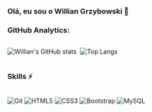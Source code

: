 
### Olá, eu sou o Willian Grzybowski 💬
### GitHub Analytics:

<div style="display: flex; gap: 0.5rem">

![Willian's GitHub stats](https://github-readme-stats.vercel.app/api?username=willigrzybowski&show_icons=true&theme=tokyonight)

![Top Langs](https://github-readme-stats.vercel.app/api/top-langs/?username=willigrzybowski&show_progress=true&theme=tokyonight)

</div>

### Skills ⚡
<div style="display: flex; gap: 0.5rem">

![Git](https://img.shields.io/badge/GIT-E44C30?style=for-the-badge&logo=git&logoColor=white)
![HTML5](https://img.shields.io/badge/HTML5-E34F26?style=for-the-badge&logo=html5&logoColor=white)
![CSS3](https://img.shields.io/badge/CSS3-1572B6?style=for-the-badge&logo=css3&logoColor=white)
![Bootstrap](https://img.shields.io/badge/Bootstrap-563D7C?style=for-the-badge&logo=bootstrap&logoColor=white)
![MySQL](https://img.shields.io/badge/MySQL-00000F?style=for-the-badge&logo=mysql&logoColor=white)

</div>
<!--
**willigrzybowski/willigrzybowski** is a ✨ _special_ ✨ repository because its `README.md` (this file) appears on your GitHub profile.

Here are some ideas to get you started:

- 🔭 I’m currently working on ...
- 🌱 I’m currently learning ...
- 👯 I’m looking to collaborate on ...
- 🤔 I’m looking for help with ...
- 💬 Ask me about ...
- 📫 How to reach me: ...
- 😄 Pronouns: ...
- ⚡ Fun fact: ...
-->
